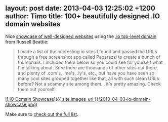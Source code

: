 layout: post
date: 2013-04-03 12:25:02 +1200
author: Timo
title: 100+ beautifully designed .IO domain websites
----

Nice [showcase of well-designed websites](http://www.russellbeattie.com/blog/artisanal-websites-the-rise-of-io-domains-for-well-crafted-web-services) using the [.io top-level domain](https://iwantmyname.com/domains/io-domain-name-registration-for-british-indian-ocean-territory) from Russell Beattie:

> I made a list of the interesting io sites I found and passed the URLs through a free screenshot app called Paparazzi to create a bunch of thumbnails. I included them below so you could see for yourself what I'm talking about. Sure there are thousands of other sites out there, and plenty of .com's, .me's, .ly's, etc., but have you have seen so many cool sites grouped together like that, all with such clean URLs before? Not a scammy site among them... it's pretty amazing. Check them out yourself.

[![.IO Domain Showcase]({{ site.images_url }}/2013-04-03-io-domain-showcase.png)](http://www.russellbeattie.com/blog/artisanal-websites-the-rise-of-io-domains-for-well-crafted-web-services)

Make sure to [check out the full list](http://www.russellbeattie.com/blog/artisanal-websites-the-rise-of-io-domains-for-well-crafted-web-services).
